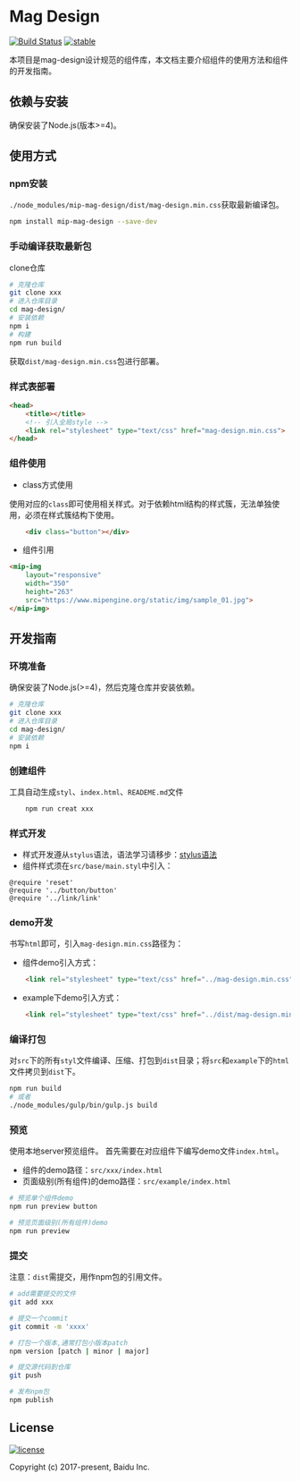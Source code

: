 # Mag Design

[![Build Status](https://travis-ci.org/mipengine/mag-design.svg?branch=master)](https://travis-ci.org/mipengine/mag-design) [![stable](http://badges.github.io/stability-badges/dist/stable.svg)](http://github.com/badges/stability-badges)

本项目是mag-design设计规范的组件库，本文档主要介绍组件的使用方法和组件的开发指南。

## 依赖与安装

确保安装了Node.js(版本>=4)。

## 使用方式

### npm安装
`./node_modules/mip-mag-design/dist/mag-design.min.css`获取最新编译包。

```bash
npm install mip-mag-design --save-dev
```

### 手动编译获取最新包
clone仓库
```bash
# 克隆仓库
git clone xxx
# 进入仓库目录
cd mag-design/
# 安装依赖
npm i
# 构建
npm run build
```

获取`dist/mag-design.min.css`包进行部署。

### 样式表部署

```html
<head>
    <title></title>
    <!-- 引入全局style -->
    <link rel="stylesheet" type="text/css" href="mag-design.min.css">
</head>
```

### 组件使用

- class方式使用

使用对应的`class`即可使用相关样式。对于依赖html结构的样式簇，无法单独使用，必须在样式簇结构下使用。
```html
    <div class="button"></div>
```

- 组件引用
```html
<mip-img
    layout="responsive" 
    width="350" 
    height="263"
    src="https://www.mipengine.org/static/img/sample_01.jpg">
</mip-img>
```

## 开发指南

### 环境准备

确保安装了Node.js(>=4)，然后克隆仓库并安装依赖。

```bash
# 克隆仓库
git clone xxx
# 进入仓库目录
cd mag-design/
# 安装依赖
npm i
```

### 创建组件
工具自动生成`styl`、`index.html`、`READEME.md`文件
```bash
    npm run creat xxx
```

### 样式开发

- 样式开发遵从`stylus`语法，语法学习请移步：[stylus语法](http://stylus-lang.com/)
- 组件样式须在`src/base/main.styl`中引入：

```
@require 'reset'
@require '../button/button'
@require '../link/link'
```

### demo开发

书写`html`即可，引入`mag-design.min.css`路径为：

- 组件demo引入方式：
```html
    <link rel="stylesheet" type="text/css" href="../mag-design.min.css">
```

- example下demo引入方式：
```html
    <link rel="stylesheet" type="text/css" href="../dist/mag-design.min.css">
```


### 编译打包
对`src`下的所有`styl`文件编译、压缩、打包到`dist`目录；将`src`和`example`下的`html`文件拷贝到`dist`下。

```bash
npm run build
# 或者
./node_modules/gulp/bin/gulp.js build
```

### 预览

使用本地server预览组件。
首先需要在对应组件下编写demo文件`index.html`。
- 组件的demo路径：`src/xxx/index.html`
- 页面级别(所有组件)的demo路径：`src/example/index.html`

```bash
# 预览单个组件demo
npm run preview button

# 预览页面级别(所有组件)demo
npm run preview
```

### 提交
注意：`dist`需提交，用作npm包的引用文件。

```bash
# add需要提交的文件
git add xxx

# 提交一个commit
git commit -m 'xxxx'

# 打包一个版本,通常打包小版本patch
npm version [patch | minor | major]

# 提交源代码到仓库
git push

# 发布npm包
npm publish
```

## License
<a href='https://github.com/mipengine/mag-design/blob/master/LICENSE'>
    <img src='https://img.shields.io/github/license/mashape/apistatus.svg'  title='license' alt='license'>
</a>

Copyright (c) 2017-present, Baidu Inc.
